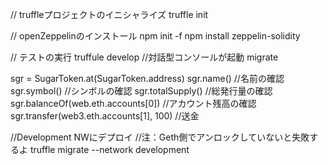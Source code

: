 // truffleプロジェクトのイニシャライズ
truffle init

// openZeppelinのインストール 
npm init -f 
npm install zeppelin-solidity


// テストの実行
truffule develop //対話型コンソールが起動
migrate

sgr = SugarToken.at(SugarToken.address)
sgr.name() //名前の確認
sgr.symbol() //シンボルの確認
sgr.totalSupply() //総発行量の確認
sgr.balanceOf(web.eth.accounts[0]) //アカウント残高の確認
sgr.transfer(web3.eth.accounts[1], 100) //送金


//Development NWにデプロイ
//注：Geth側でアンロックしていないと失敗するよ
truffle migrate --network development


